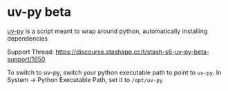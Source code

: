 # uv-py beta

[uv-py](../stash/root/opt/uv-py) is a script meant to wrap around python, automatically installing dependencies

Support Thread: https://discourse.stashapp.cc/t/stash-s6-uv-py-beta-support/1650

To switch to uv-py, switch your python executable path to point to `uv-py`. In System -> Python Executable Path, set it to `/opt/uv-py`
